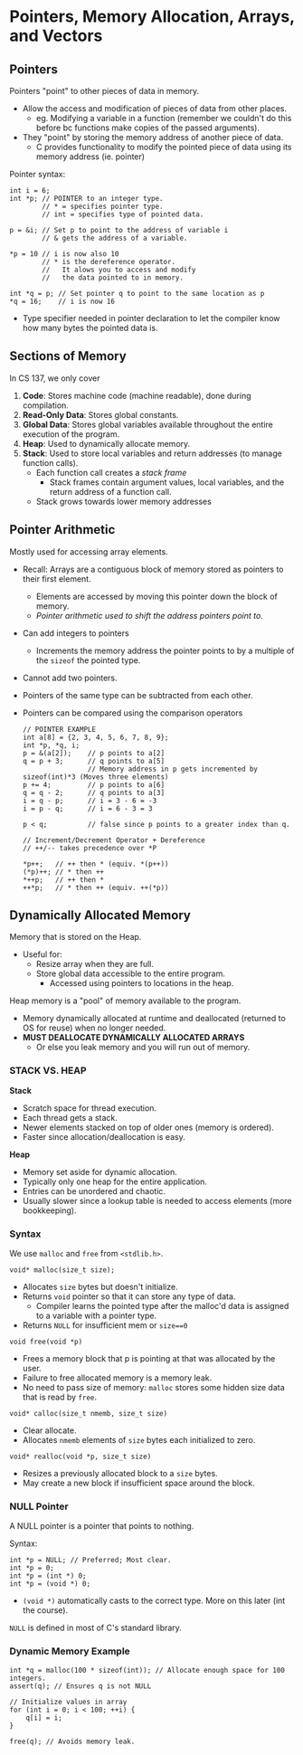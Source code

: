 # Pointers, Memory Allocation, Arrays, and Vectors

## Pointers

Pointers "point" to other pieces of data in memory.
- Allow the access and modification of pieces of data from other places.
    - eg. Modifying a variable in a function (remember we couldn't do this before bc functions make copies of the passed arguments).
- They "point" by storing the memory address of another piece of data.
    - C provides functionality to modify the pointed piece of data using its memory address (ie. pointer)

Pointer syntax:
```
int i = 6;
int *p; // POINTER to an integer type.
        // * = specifies pointer type.
        // int = specifies type of pointed data.

p = &i; // Set p to point to the address of variable i
        // & gets the address of a variable.

*p = 10 // i is now also 10
        // * is the dereference operator.
        //   It alows you to access and modify
        //   the data pointed to in memory.

int *q = p; // Set pointer q to point to the same location as p
*q = 16;    // i is now 16
```
- Type specifier needed in pointer declaration to let the compiler know how many bytes the pointed data is.

## Sections of Memory

In CS 137, we only cover

1. **Code**: Stores machine code (machine readable), done during compilation.
2. **Read-Only Data**: Stores global constants.
3. **Global Data**: Stores global variables available throughout the entire execution of the program.
4. **Heap**: Used to dynamically allocate memory.
5. **Stack**: Used to store local variables and return addresses (to manage function calls).
    - Each function call creates a *stack frame*
        - Stack frames contain argument values, local variables, and the return address of a function call.
    - Stack grows towards lower memory addresses

## Pointer Arithmetic

Mostly used for accessing array elements.
- Recall: Arrays are a contiguous block of memory stored as pointers to their first element.
    - Elements are accessed by moving this pointer down the block of memory.
    - *Pointer arithmetic used to shift the address pointers point to.*

- Can add integers to pointers
    - Increments the memory address the pointer points to by a multiple of the `sizeof` the pointed type.
- Cannot add two pointers.
- Pointers of the same type can be subtracted from each other.
- Pointers can be compared using the comparison operators
    ```
    // POINTER EXAMPLE
    int a[8] = {2, 3, 4, 5, 6, 7, 8, 9};
    int *p, *q, i;
    p = &(a[2]);    // p points to a[2]
    q = p + 3;      // q points to a[5]
                    // Memory address in p gets incremented by sizeof(int)*3 (Moves three elements)
    p += 4;         // p points to a[6]
    q = q - 2;      // q points to a[3]
    i = q - p;      // i = 3 - 6 = -3
    i = p - q;      // i = 6 - 3 = 3

    p < q;          // false since p points to a greater index than q.

    // Increment/Decrement Operator + Dereference
    // ++/-- takes precedence over *P

    *p++;   // ++ then * (equiv. *(p++))
    (*p)++; // * then ++
    *++p;   // ++ then *
    ++*p;   // * then ++ (equiv. ++(*p))
    ```

## Dynamically Allocated Memory

Memory that is stored on the Heap.
- Useful for:
    - Resize array when they are full.
    - Store global data accessible to the entire program.
        - Accessed using pointers to locations in the heap.

Heap memory is a "pool" of memory available to the program.
- Memory dynamically allocated at runtime and deallocated (returned to OS for reuse) when no longer needed.
- **MUST DEALLOCATE DYNAMICALLY ALLOCATED ARRAYS**
    - Or else you leak memory and you will run out of memory.

### **STACK VS. HEAP**
**Stack**
- Scratch space for thread execution.
- Each thread gets a stack.
- Newer elements stacked on top of older ones (memory is ordered).
- Faster since allocation/deallocation is easy.

**Heap**
- Memory set aside for dynamic allocation.
- Typically only one heap for the entire application.
- Entries can be unordered and chaotic.
- Usually slower since a lookup table is needed to access elements (more bookkeeping).

### **Syntax**

We use `malloc` and `free` from `<stdlib.h>`.

```
void* malloc(size_t size);
```
- Allocates `size` bytes but doesn't initialize.
- Returns `void` pointer so that it can store any type of data.
    - Compiler learns the pointed type after the malloc'd data is assigned to a variable with a pointer type.
- Returns `NULL` for insufficient mem or `size==0`

```
void free(void *p)
```
- Frees a memory block that p is pointing at that was allocated by the user.
- Failure to free allocated memory is a memory leak.
- No need to pass size of memory: `malloc` stores some hidden size data that is read by `free`.

```
void* calloc(size_t nmemb, size_t size)
```
- Clear allocate.
- Allocates `nmemb` elements of `size` bytes each initialized to zero.

```
void* realloc(void *p, size_t size)
```
- Resizes a previously allocated block to a `size` bytes.
- May create a new block if insufficient space around the block.

### NULL Pointer

A NULL pointer is a pointer that points to nothing.

Syntax:
```
int *p = NULL; // Preferred; Most clear.
int *p = 0;
int *p = (int *) 0;
int *p = (void *) 0;
```

- `(void *)` automatically casts to the correct type. More on this later (int the course).

`NULL` is defined in most of C's standard library.

### Dynamic Memory Example

```
int *q = malloc(100 * sizeof(int)); // Allocate enough space for 100 integers.
assert(q); // Ensures q is not NULL

// Initialize values in array
for (int i = 0; i < 100; ++i) {
    q[i] = i;
}

free(q); // Avoids memory leak.
```
